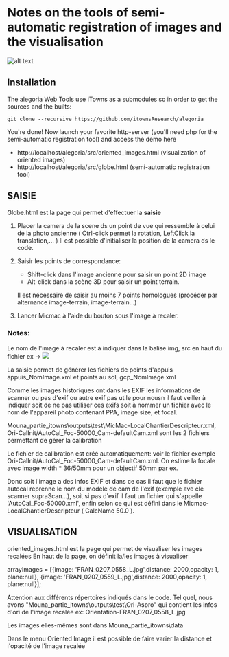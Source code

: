 # Notes on the tools of semi-automatic registration of images and the visualisation

![alt text](https://raw.githubusercontent.com/itownsResearch/docs/master/oldProj2.gif "Alegoria")

## Installation

The alegoria Web Tools use iTowns as a submodules so in order to get the sources and the builts:

```
git clone --recursive https://github.com/itownsResearch/alegoria
```

You're done!
Now launch your favorite http-server (you'll need php for the semi-automatic registration tool) and access the demo here

- http://localhost/alegoria/src/oriented_images.html   (visualization of oriented images)
- http://localhost/alegoria/src/globe.html             (semi-automatic registration tool)



## SAISIE
Globe.html est la page qui permet d'effectuer la **saisie**

1) Placer la camera de la scene ds un point de vue qui ressemble à celui de la photo ancienne ( Ctrl-click permet la rotation, LeftClick la translation,... )
    Il est possible d'initialiser la position de la camera ds le code.

2) Saisir les points de correspondance: 
    - Shift-click dans l'image ancienne pour saisir un point 2D image
    - Alt-click dans la scène 3D pour saisir un point terrain.

    Il est nécessaire de saisir au moins 7 points homologues (procéder par alternance image-terrain, image-terrain...)

3) Lancer Micmac à l'aide du bouton sous l'image à recaler.


### Notes:
Le nom de l'image à recaler est à indiquer dans la balise img, src en haut du fichier
   ex ->  <img id="img" src="../../data/FRAN_0207_0558_L.jpg" onmousedown="getImgCoordOnClick(event)">

La saisie permet de générer les fichiers de points d'appuis appuis_NomImage.xml et points au sol, gcp_NomImage.xml


Comme les images historiques ont dans les EXIF les informations de scanner ou pas d'exif ou autre exif pas utile pour nousn il faut veiller à indiquer soit de ne pas utiliser ces exifs soit à nommer un fichier avec le nom de l'appareil photo contenant PPA, image size, et focal.

Mouna_partie_itowns\outputs\test\MicMac-LocalChantierDescripteur.xml, Ori-CalInit/AutoCal_Foc-50000_Cam-defaultCam.xml sont les 2 fichiers permettant de gérer la calibration

Le fichier de calibration est créé automatiquement: voir le fichier exemple Ori-CalInit/AutoCal_Foc-50000_Cam-defaultCam.xml. On estime la focale avec image width * 36/50mm pour un objectif 50mm par ex.

Donc soit l'image a des infos EXIF et dans ce cas il faut que le fichier autocal reprenne le nom du modele de cam de l'exif (exemple ave cle scanner supraScan...), soit si pas d'exif il faut un fichier qui s'appelle 'AutoCal_Foc-50000.xml', enfin selon ce qui est défini dans le Micmac-LocalChantierDescripteur ( CalcName 50.0 ).




## VISUALISATION
oriented_images.html est la page qui permet de visualiser les images recalées
En haut de la page, on définit la/les images à visualiser 

 arrayImages = [{image: 'FRAN_0207_0558_L.jpg',distance: 2000,opacity: 1, plane:null}, 
                {image: 'FRAN_0207_0559_L.jpg',distance: 2000,opacity: 1, plane:null}];
           

Attention aux différents répertoires indiqués dans le code. Tel quel, nous avons "Mouna_partie_itowns\outputs\test\Ori-Aspro" qui contient les infos d'ori de l'image recalée
ex: Orientation-FRAN_0207_0558_L.jpg

Les images elles-mêmes sont dans Mouna_partie_itowns\data


Dans le menu Oriented Image il est possible de faire varier la distance et l'opacité de l'image recalée

